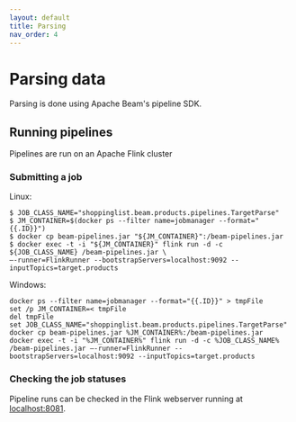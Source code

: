 ```yaml
---
layout: default
title: Parsing
nav_order: 4
---
```


# Parsing data
Parsing is done using Apache Beam's pipeline SDK. 

## Running pipelines
Pipelines are run on an Apache Flink cluster

### Submitting a job
Linux:
```
$ JOB_CLASS_NAME="shoppinglist.beam.products.pipelines.TargetParse"
$ JM_CONTAINER=$(docker ps --filter name=jobmanager --format="{{.ID}}")
$ docker cp beam-pipelines.jar "${JM_CONTAINER}":/beam-pipelines.jar
$ docker exec -t -i "${JM_CONTAINER}" flink run -d -c ${JOB_CLASS_NAME} /beam-pipelines.jar \
–-runner=FlinkRunner --bootstrapServers=localhost:9092 --inputTopics=target.products
```

Windows:
```
docker ps --filter name=jobmanager --format="{{.ID}}" > tmpFile
set /p JM_CONTAINER=< tmpFile
del tmpFile
set JOB_CLASS_NAME="shoppinglist.beam.products.pipelines.TargetParse"
docker cp beam-pipelines.jar %JM_CONTAINER%:/beam-pipelines.jar
docker exec -t -i "%JM_CONTAINER%" flink run -d -c %JOB_CLASS_NAME% /beam-pipelines.jar –-runner=FlinkRunner --bootstrapServers=localhost:9092 --inputTopics=target.products
```

### Checking the job statuses
Pipeline runs can be checked in the Flink webserver running at [localhost:8081](https://localhost:8081).